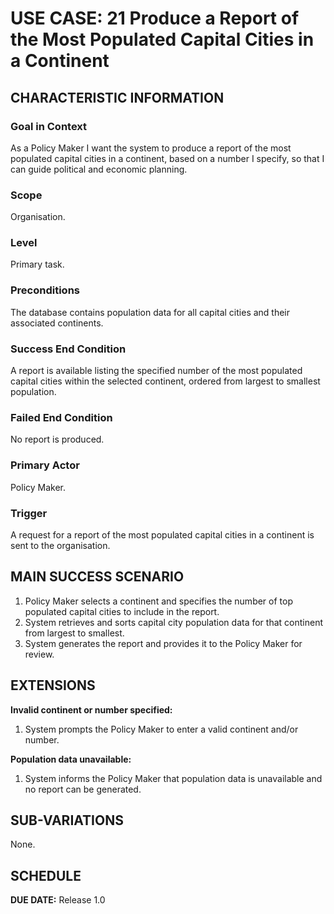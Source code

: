 # USE CASE: 21 Produce a Report of the Most Populated Capital Cities in a Continent

## CHARACTERISTIC INFORMATION

### Goal in Context
As a Policy Maker I want the system to produce a report of the most populated capital cities in a continent, based on a number I specify, so that I can guide political and economic planning.

### Scope
Organisation.

### Level
Primary task.

### Preconditions
The database contains population data for all capital cities and their associated continents.

### Success End Condition
A report is available listing the specified number of the most populated capital cities within the selected continent, ordered from largest to smallest population.

### Failed End Condition
No report is produced.

### Primary Actor
Policy Maker.

### Trigger
A request for a report of the most populated capital cities in a continent is sent to the organisation.

## MAIN SUCCESS SCENARIO
1. Policy Maker selects a continent and specifies the number of top populated capital cities to include in the report.
2. System retrieves and sorts capital city population data for that continent from largest to smallest.
3. System generates the report and provides it to the Policy Maker for review.

## EXTENSIONS
**Invalid continent or number specified:**
1. System prompts the Policy Maker to enter a valid continent and/or number.

**Population data unavailable:**
1. System informs the Policy Maker that population data is unavailable and no report can be generated.

## SUB-VARIATIONS
None.

## SCHEDULE
**DUE DATE:** Release 1.0
